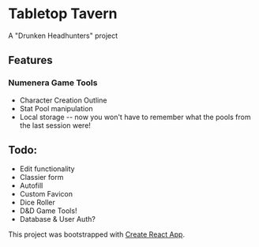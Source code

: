 # Tabletop Tavern
A "Drunken Headhunters" project

## Features
### Numenera Game Tools
- Character Creation Outline
- Stat Pool manipulation
- Local storage -- now you won't have to remember what the pools from the last session were!

## Todo:
- Edit functionality
- Classier form
- Autofill
- Custom Favicon
- Dice Roller
- D&D Game Tools!
- Database & User Auth?


This project was bootstrapped with [Create React App](https://github.com/facebook/create-react-app).
